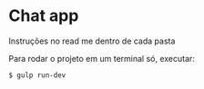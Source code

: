 # Chat app

Instruções no read me dentro de cada pasta

Para rodar o projeto em um terminal só, executar:

```bash
$ gulp run-dev
```
